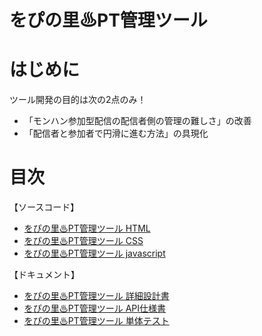 # をぴの里♨PT管理ツール

# はじめに
ツール開発の目的は次の2点のみ！
- 「モンハン参加型配信の配信者側の管理の難しさ」の改善
- 「配信者と参加者で円滑に進む方法」の具現化

# 目次

【ソースコード】
- [をぴの里♨PT管理ツール HTML](wopi_mh_pt_yt_live.html)
- [をぴの里♨PT管理ツール CSS](src/css/wopi_mh_pt_yt_live.css)
- [をぴの里♨PT管理ツール javascript](src/js/wopi_mh_pt_yt_live.js)

【ドキュメント】
- [をぴの里♨PT管理ツール 詳細設計書](doc/をぴの里♨PT管理ツール詳細設計書.md)
- [をぴの里♨PT管理ツール API仕様書](doc/をぴの里♨PT管理ツールAPI仕様書.md)
- [をぴの里♨PT管理ツール 単体テスト](doc/をぴの里♨PT管理ツール単体テスト.md)